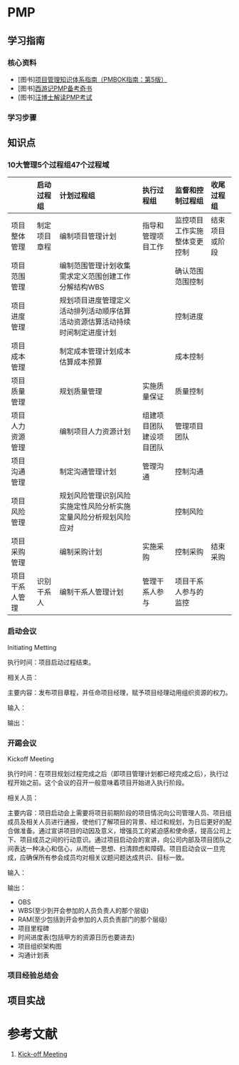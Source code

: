 # PMP

## 学习指南

### 核心资料

* [图书][项目管理知识体系指南（PMBOK指南：第5版）](http://product.dangdang.com/23256884.html)
* [图书][西游记PMP备考奇书](http://product.dangdang.com/23639808.html)
* [图书][汪博士解读PMP考试](http://product.dangdang.com/25229379.html)

### 学习步骤

## 知识点

### 10大管理5个过程组47个过程域

|                  | 启动过程组   | 计划过程组                                                                   | 执行过程组               | 监督和控制过程组             | 收尾过程组     |
| :--------------- | :----------- | :--------------------------------------------------------------------------- | :----------------------- | :--------------------------- | :------------- |
| 项目整体管理     | 制定项目章程 | 编制项目管理计划                                                             | 指导和管理项目工作       | 监控项目工作实施整体变更控制 | 结束项目或阶段 |
| 项目范围管理     |              | 编制范围管理计划收集需求定义范围创建工作分解结构WBS                          |                          | 确认范围范围控制             |                |
| 项目进度管理     |              | 规划项目进度管理定义活动排列活动顺序估算活动资源估算活动持续时间制定进度计划 |                          | 控制进度                     |                |
| 项目成本管理     |              | 制定成本管理计划成本估算成本预算                                             |                          | 成本控制                     |                |
| 项目质量管理     |              | 规划质量管理                                                                 | 实施质量保证             | 质量控制                     |                |
| 项目人力资源管理 |              | 编制项目人力资源计划                                                         | 组建项目团队建设项目团队 | 管理项目团队                 |                |
| 项目沟通管理     |              | 制定沟通管理计划                                                             | 管理沟通                 | 控制沟通                     |                |
| 项目风险管理     |              | 规划风险管理识别风险实施定性风险分析实施定量风险分析规划风险应对             |                          | 控制风险                     |                |
| 项目采购管理     |              | 编制采购计划                                                                 | 实施采购                 | 控制采购                     | 结束采购       |
| 项目干系人管理   | 识别干系人   | 编制干系人管理计划                                                           | 管理干系人参与           | 项目干系人参与的监控         |                |

### 启动会议

Initiating Metting

执行时间：项目启动过程结束。

相关人员：

主要内容：发布项目章程，并任命项目经理，赋予项目经理动用组织资源的权力。

输入：

输出：

### 开踢会议

Kickoff Meeting

执行时间：在项目规划过程完成之后（即项目管理计划都已经完成之后），执行过程开始之前。这个会议的召开一般意味着项目开始进入执行阶段。

相关人员：

主要内容：项目启动会上需要将项目前期阶段的项目情况向公司管理人员、项目组成员及相关人员进行通报，使他们了解项目的背景、经过和规划，为日后更好的配合做准备。通过宣讲项目的动因及意义，增强员工的紧迫感和使命感，提高公司上下、项目成员之间的行动意识。通过项目启动会的宣讲，向公司内部及项目团队之间表达一种决心和信心，从而统一思想、扫清顾虑和障碍。项目启动会议一旦完成，应确保所有参会成员均对相关议题问题达成共识、目标一致。

输入：

输出：

* OBS
* WBS(至少到开会参加的人员负责人的那个层级)
* RAM(至少包括到开会参加的人员负责部门的那个层级)
* 项目里程碑
* 时间进度表(包括甲方的资源日历也要进去)
* 项目组织架构图
* 沟通计划表

### 项目经验总结会

## 项目实战

# 参考文献

1. [Kick-off Meeting](https://www.jianshu.com/p/963ed3fe3fbf)
